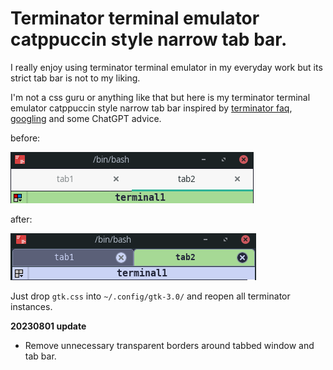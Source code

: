 # Terminator terminal emulator catppuccin style narrow tab bar.

I really enjoy using terminator terminal emulator in my everyday work but its strict tab bar is not to my liking.

I'm not a css guru or anything like that but here is my terminator terminal emulator catppuccin style narrow tab bar
inspired by [terminator faq](https://gnome-terminator.readthedocs.io/en/latest/faq.html#make-the-active-tab-more-distinctive), [googling](https://gist.github.com/allen-munsch/6241ea674dac386596d80653b3e76d88) and some ChatGPT advice.

before:

![before](before.png)

after:

![after](after.png)

Just drop `gtk.css` into `~/.config/gtk-3.0/` and reopen all terminator instances.

**20230801 update**

- Remove unnecessary transparent borders around tabbed window and tab bar.
